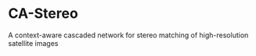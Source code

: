 # CA-Stereo
A context-aware cascaded network for stereo  matching of high-resolution satellite images
